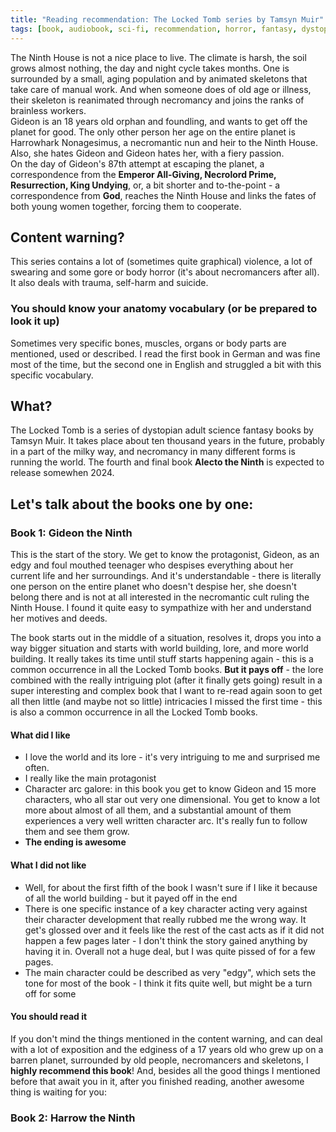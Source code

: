 ```yaml
---
title: "Reading recommendation: The Locked Tomb series by Tamsyn Muir"
tags: [book, audiobook, sci-fi, recommendation, horror, fantasy, dystopian, gideon, harrow, ninth]
---
```

The Ninth House is not a nice place to live. The climate is harsh, the soil grows almost nothing, the day and night cycle takes months. One is surrounded by a small, aging population and by animated skeletons that take care of manual work. And when someone does of old age or illness, their skeleton is reanimated through necromancy and joins the ranks of brainless workers.   
Gideon is an 18 years old orphan and foundling, and wants to get off the planet for good. The only other person her age on the entire planet is Harrowhark Nonagesimus, a necromantic nun and heir to the Ninth House. Also, she hates Gideon and Gideon hates her, with a fiery passion.  
On the day of Gideon's 87th attempt at escaping the planet, a correspondence from the __Emperor All-Giving, Necrolord Prime, Resurrection, King Undying__, or, a bit shorter and to-the-point - a correspondence from __God__, reaches the Ninth House and links the fates of both young women together, forcing them to cooperate.

## Content warning?
This series contains a lot of (sometimes quite graphical) violence, a lot of swearing and some gore or body horror (it's about necromancers after all). It also deals with trauma, self-harm and suicide.

### You should know your anatomy vocabulary (or be prepared to look it up)
Sometimes very specific bones, muscles, organs or body parts are mentioned, used or described. I read the first book in German and was fine most of the time, but the second one in English and struggled a bit with this specific vocabulary.

## What?
The Locked Tomb is a series of dystopian adult science fantasy books by Tamsyn Muir. It takes place about ten thousand years in the future, probably in a part of the milky way, and necromancy in many different forms is running the world. The fourth and final book __Alecto the Ninth__ is expected to release somewhen 2024.

## Let's talk about the books one by one:

### Book 1: Gideon the Ninth
This is the start of the story. We get to know the protagonist, Gideon, as an edgy and foul mouthed teenager who despises everything about her current life and her surroundings. And it's understandable - there is literally one person on the entire planet who doesn't despise her, she doesn't belong there and is not at all interested in the necromantic cult ruling the Ninth House. I found it quite easy to sympathize with her and understand her motives and deeds.

The book starts out in the middle of a situation, resolves it, drops you into a way bigger situation and starts with world building, lore, and more world building. It really takes its time until stuff starts happening again - this is a common occurrence in all the Locked Tomb books. __But it pays off__ - the lore combined with the really intriguing plot (after it finally gets going) result in a super interesting and complex book that I want to re-read again soon to get all then little (and maybe not so little) intricacies I missed the first time - this is also a common occurrence in all the Locked Tomb books.

#### What did I like
* I love the world and its lore - it's very intriguing to me and surprised me often.
* I really like the main protagonist
* Character arc galore: in this book you get to know Gideon and 15 more characters, who all star out very one dimensional. You get to know a lot more about almost of all them, and a substantial amount of them experiences a very well written character arc. It's really fun to follow them and see them grow.
* __The ending is awesome__

#### What I did not like
* Well, for about the first fifth of the book I wasn't sure if I like it because of all the world building - but it payed off in the end
* There is one specific instance of a key character acting very against their character development that really rubbed me the wrong way. It get's glossed over and it feels like the rest of the cast acts as if it did not happen a few pages later - I don't think the story gained anything by having it in. Overall not a huge deal, but I was quite pissed of for a few pages.
* The main character could be described as very "edgy", which sets the tone for most of the book - I think it fits quite well, but might be a turn off for some

#### You should read it
If you don't mind the things mentioned in the content warning, and can deal with a lot of exposition and the edginess of a 17 years old who grew up on a barren planet, surrounded by old people, necromancers and skeletons, I __highly recommend this book__! And, besides all the good things I mentioned before that await you in it, after you finished reading, another awesome thing is waiting for you:

### Book 2: Harrow the Ninth